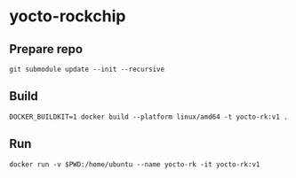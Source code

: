# yocto-rockchip

## Prepare repo

`git submodule update --init --recursive`

## Build

`DOCKER_BUILDKIT=1 docker build --platform linux/amd64 -t yocto-rk:v1 .`

## Run

`docker run -v $PWD:/home/ubuntu --name yocto-rk -it yocto-rk:v1`